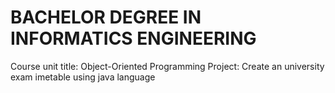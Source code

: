 # BACHELOR DEGREE IN INFORMATICS ENGINEERING
Course unit title: Object-Oriented Programming 
Project: Create an university exam imetable using java language
